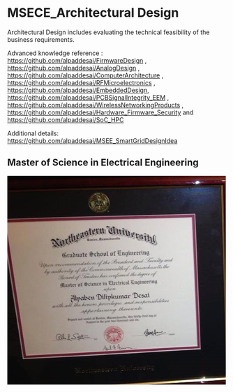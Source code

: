 # MSECE_Architectural Design

Architectural Design includes evaluating the technical feasibility  of the business requirements. 

Advanced knowledge reference : https://github.com/alpaddesai/FirmwareDesign , https://github.com/alpaddesai/AnalogDesign , https://github.com/alpaddesai/ComputerArchitecture , https://github.com/alpaddesai/RFMicroelectronics , https://github.com/alpaddesai/EmbeddedDesign, https://github.com/alpaddesai/PCBSignalIntegrity_EEM , https://github.com/alpaddesai/WirelessNetworkingProducts , https://github.com/alpaddesai/Hardware_Firmware_Security and https://github.com/alpaddesai/SoC_HPC

Additional details: https://github.com/alpaddesai/MSEE_SmartGridDesignIdea

## Master of Science in Electrical Engineering
![image](GraduateDegreeEE.png)

